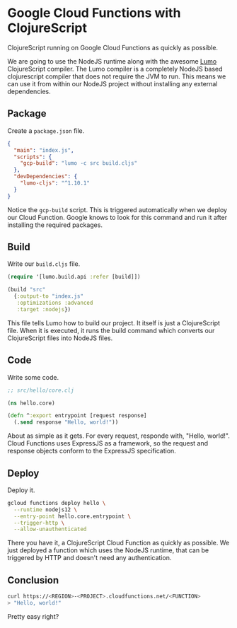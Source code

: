 # Google Cloud Functions with ClojureScript

ClojureScript running on Google Cloud Functions as quickly as possible.

We are going to use the NodeJS runtime along with the awesome [Lumo](http://lumo-cljs.org) ClojureScript compiler. The Lumo compiler is a completely NodeJS based clojurescript compiler that does not require the JVM to run. This means we can use it from within our NodeJS project without installing any external dependencies.

## Package

Create a `package.json` file.

```json
{
  "main": "index.js",
  "scripts": {
    "gcp-build": "lumo -c src build.cljs"
  },
  "devDependencies": {
    "lumo-cljs": "^1.10.1"
  }
}
```

Notice the `gcp-build` script. This is triggered automatically when we deploy our Cloud Function. Google knows to look for this command and run it after installing the required packages.

## Build

Write our `build.cljs` file.

```clojure
(require '[lumo.build.api :refer [build]])

(build "src"
  {:output-to "index.js"
   :optimizations :advanced
   :target :nodejs})
```

This file tells Lumo how to build our project. It itself is just a ClojureScript file. When it is executed, it runs the build command which converts our ClojureScript files into NodeJS files.

## Code

Write some code.

```clojure
;; src/hello/core.clj

(ns hello.core)

(defn ^:export entrypoint [request response]
  (.send response "Hello, world!"))
```

About as simple as it gets. For every request, responde with, "Hello, world!". Cloud Functions uses ExpressJS as a framework, so the request and response objects conform to the ExpressJS specification.

## Deploy

Deploy it.

```sh
gcloud functions deploy hello \
  --runtime nodejs12 \
  --entry-point hello.core.entrypoint \
  --trigger-http \
  --allow-unauthenticated
```

There you have it, a ClojureScript Cloud Function as quickly as possible. We just deployed a function which uses the NodeJS runtime, that can be triggered by HTTP and doesn't need any authentication.

## Conclusion

```sh
curl https://<REGION>-<PROJECT>.cloudfunctions.net/<FUNCTION>
> "Hello, world!"
```

Pretty easy right?

